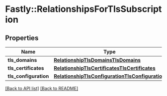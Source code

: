 # Fastly::RelationshipsForTlsSubscription

## Properties

| Name | Type | Description | Notes |
| ---- | ---- | ----------- | ----- |
| **tls_domains** | [**RelationshipTlsDomainsTlsDomains**](RelationshipTlsDomainsTlsDomains.md) |  | [optional] |
| **tls_certificates** | [**RelationshipTlsCertificatesTlsCertificates**](RelationshipTlsCertificatesTlsCertificates.md) |  | [optional] |
| **tls_configuration** | [**RelationshipTlsConfigurationTlsConfiguration**](RelationshipTlsConfigurationTlsConfiguration.md) |  | [optional] |

[[Back to API list]](../../README.md#endpoints) [[Back to README]](../../README.md)

